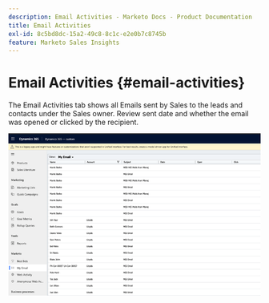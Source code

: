 ```yaml
---
description: Email Activities - Marketo Docs - Product Documentation
title: Email Activities
exl-id: 8c5bd8dc-15a2-49c8-8c1c-e2e0b7c8745b
feature: Marketo Sales Insights
---
```

# Email Activities {#email-activities}

The Email Activities tab shows all Emails sent by Sales to the leads and contacts under the Sales owner. Review sent date and whether the email was opened or clicked by the recipient.

![](assets/email-activities-1.png)
